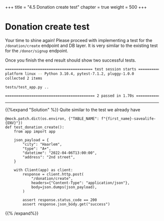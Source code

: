 +++
title = "4.5 Donation create test"
chapter = true
weight = 500
+++

# Donation create test

Your time to shine again! Please proceed with implementing a test for the `/donation/create` endpoint and DB layer.
It is very similar to the existing test for the `/donor/signup` endpoint.

Once you finish the end result should show two successful tests.

```bash
======================================== test session starts =========================================
platform linux -- Python 3.10.4, pytest-7.1.2, pluggy-1.0.0
collected 2 items                                                       

tests/test_app.py ..                                                                            

========================================= 2 passed in 1.70s ==========================================
```

***

{{%expand "Solution" %}}
Quite similar to the test we already have

```
@mock.patch.dict(os.environ, {"TABLE_NAME": f"{first_name}-savealife-{ENV}"})
def test_donation_create():
    from app import app

    json_payload = {
        "city": "Haarlem",
        "type": "A+",
        "datetime": "2022-04-06T13:00:00",
        "address": "2nd street",
    }

    with Client(app) as client:
        response = client.http.post(
            "/donation/create",
            headers={"Content-Type": "application/json"},
            body=json.dumps(json_payload),
        )

        assert response.status_code == 200
        assert response.json_body.get("success")
```
{{% /expand%}}